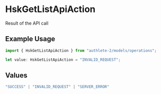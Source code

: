 # HskGetListApiAction

Result of the API call

## Example Usage

```typescript
import { HskGetListApiAction } from "authlete-2/models/operations";

let value: HskGetListApiAction = "INVALID_REQUEST";
```

## Values

```typescript
"SUCCESS" | "INVALID_REQUEST" | "SERVER_ERROR"
```